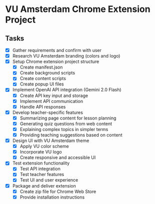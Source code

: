 # VU Amsterdam Chrome Extension Project

## Tasks
- [x] Gather requirements and confirm with user
- [x] Research VU Amsterdam branding (colors and logo)
- [x] Setup Chrome extension project structure
  - [x] Create manifest.json
  - [x] Create background scripts
  - [x] Create content scripts
  - [x] Create popup UI files
- [x] Implement OpenAI API integration (Gemini 2.0 Flash)
  - [x] Create API key input and storage
  - [x] Implement API communication
  - [x] Handle API responses
- [x] Develop teacher-specific features
  - [x] Summarizing page content for lesson planning
  - [x] Generating quiz questions from web content
  - [x] Explaining complex topics in simpler terms
  - [x] Providing teaching suggestions based on content
- [x] Design UI with VU Amsterdam theme
  - [x] Apply VU color scheme
  - [x] Incorporate VU logo
  - [x] Create responsive and accessible UI
- [x] Test extension functionality
  - [x] Test API integration
  - [x] Test teacher features
  - [x] Test UI and user experience
- [x] Package and deliver extension
  - [x] Create zip file for Chrome Web Store
  - [x] Provide installation instructions
